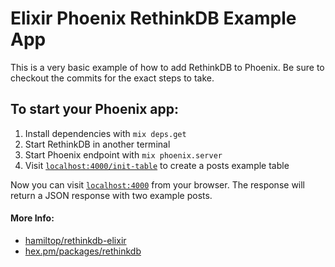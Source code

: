 # Elixir Phoenix RethinkDB Example App

This is a very basic example of how to add RethinkDB to Phoenix. Be sure to
checkout the commits for the exact steps to take.


## To start your Phoenix app:
  1. Install dependencies with `mix deps.get`
  2. Start RethinkDB in another terminal
  3. Start Phoenix endpoint with `mix phoenix.server`
  4. Visit [`localhost:4000/init-table`](http://localhost:4000/init-table) to create a posts example table

Now you can visit [`localhost:4000`](http://localhost:4000) from your browser.
The response will return a JSON response with two example posts.

#### More Info:
- [hamiltop/rethinkdb-elixir](https://github.com/hamiltop/rethinkdb-elixir) 
- [hex.pm/packages/rethinkdb](https://hex.pm/packages/rethinkdb)
